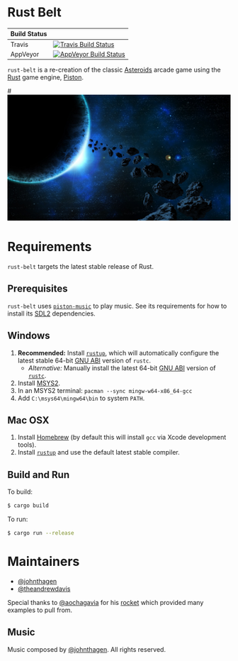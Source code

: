 # Rust Belt

| Build Status |                                                                                |
|--------------|--------------------------------------------------------------------------------|
| Travis       | [![Travis Build Status][travis-build-status-svg]][travis-build-status]         |
| AppVeyor     | [![AppVeyor Build Status][appveyor-build-status-svg]][appveyor-build-status]   |

`rust-belt` is a re-creation of the classic 
[Asteroids](https://en.wikipedia.org/wiki/Asteroids_(video_game)) arcade game using
the [Rust](https://www.rust-lang.org/en-US/) game engine, [Piston](http://www.piston.rs/).

#![Rust Belt](./images/rust-belt-logo.jpg)

# Requirements

`rust-belt` targets the latest stable release of Rust.

## Prerequisites

`rust-belt` uses [`piston-music`](https://github.com/PistonDevelopers/music) to play music.  See
 its requirements for how to install its [SDL2](https://www.libsdl.org/) dependencies.

## Windows

1. **Recommended:** Install [`rustup`](https://www.rustup.rs/), which will automatically configure
the latest stable 64-bit [GNU ABI](https://www.rust-lang.org/en-US/downloads.html#win-foot)
version of `rustc`.
    * *Alternative:* Manually install the latest 64-bit
[GNU ABI](https://www.rust-lang.org/en-US/downloads.html#win-foot) version of
[`rustc`](https://www.rust-lang.org/downloads.html).
2. Install [MSYS2](https://msys2.github.io/).
3. In an MSYS2 terminal: `pacman --sync mingw-w64-x86_64-gcc`
4. Add `C:\msys64\mingw64\bin` to system `PATH`.

## Mac OSX

1. Install [Homebrew](http://brew.sh/) (by default this will install `gcc` via Xcode development 
tools).
2. Install [`rustup`](https://www.rustup.rs/) and use the default latest stable compiler.

## Build and Run

To build:

```bash
$ cargo build
```

To run:

```bash
$ cargo run --release
```

# Maintainers
* [@johnthagen](https://github.com/johnthagen)
* [@theandrewdavis](https://github.com/theandrewdavis)

Special thanks to [@aochagavia](https://github.com/aochagavia) for his 
[rocket](https://github.com/aochagavia/rocket) which provided many examples to pull from.

## Music

Music composed by [@johnthagen](https://github.com/johnthagen).  All rights reserved.

<!-- Badges -->
[travis-build-status]: https://travis-ci.org/intellij-rust/intellij-rust
[travis-build-status-svg]: https://travis-ci.org/johnthagen/rust-belt.svg

[appveyor-build-status]: https://ci.appveyor.com/project/johnthagen/rust-belt
[appveyor-build-status-svg]: https://ci.appveyor.com/api/projects/status/nbkgf5i3p4998a2j?svg=true